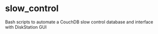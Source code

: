 # slow_control
Bash scripts to automate a CouchDB slow control database and interface with DiskStation GUI
